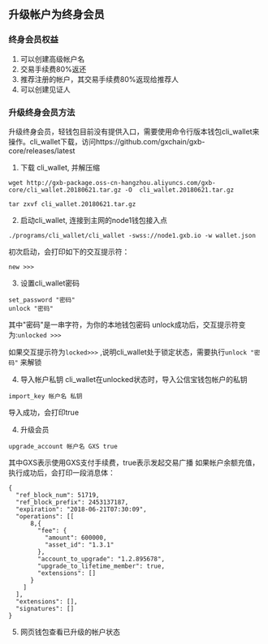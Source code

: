
## 升级帐户为终身会员


### 终身会员权益
1. 可以创建高级帐户名
2. 交易手续费80%返还
3. 推荐注册的帐户，其交易手续费80%返现给推荐人
4. 可以创建见证人


### 升级终身会员方法
升级终身会员，轻钱包目前没有提供入口，需要使用命令行版本钱包cli_wallet来操作。cli_wallet下载，访问https://github.com/gxchain/gxb-core/releases/latest

1. 下载 cli_wallet, 并解压缩
```
wget http://gxb-package.oss-cn-hangzhou.aliyuncs.com/gxb-core/cli_wallet.20180621.tar.gz -O  cli_wallet.20180621.tar.gz
```
```
tar zxvf cli_wallet.20180621.tar.gz
```

2. 启动cli_wallet, 连接到主网的node1钱包接入点
```
./programs/cli_wallet/cli_wallet -swss://node1.gxb.io -w wallet.json
```
初次启动，会打印如下的交互提示符：
```
new >>> 
```

3. 设置cli_wallet密码
```
set_password "密码"
unlock "密码"
```
其中"密码"是一串字符，为你的本地钱包密码
unlock成功后，交互提示符变为:```unlocked >>> ```

如果交互提示符为```locked>>>``` ,说明cli_wallet处于锁定状态，需要执行```unlock "密码"``` 来解锁

4. 导入帐户私钥
cli_wallet在unlocked状态时，导入公信宝钱包帐户的私钥
```
import_key 帐户名 私钥
```
导入成功，会打印true

4. 升级会员
```
upgrade_account 帐户名 GXS true

```
其中GXS表示使用GXS支付手续费，true表示发起交易广播
如果帐户余额充值，执行成功后，会打印一段消息体：
```
{
  "ref_block_num": 51719,
  "ref_block_prefix": 2453137187,
  "expiration": "2018-06-21T07:30:09",
  "operations": [[
      8,{
        "fee": {
          "amount": 600000,
          "asset_id": "1.3.1"
        },
        "account_to_upgrade": "1.2.895678",
        "upgrade_to_lifetime_member": true,
        "extensions": []
      }
    ]
  ],
  "extensions": [],
  "signatures": []
}
```

5. 网页钱包查看已升级的帐户状态
